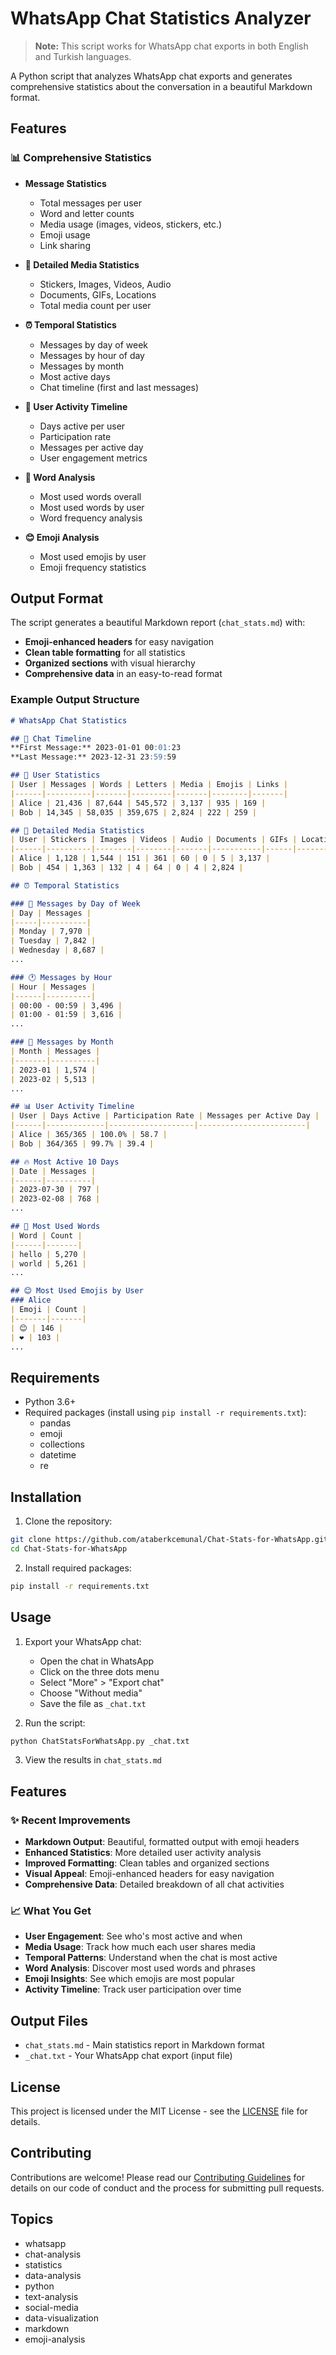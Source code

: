# WhatsApp Chat Statistics Analyzer

> **Note:** This script works for WhatsApp chat exports in both English and Turkish languages.

A Python script that analyzes WhatsApp chat exports and generates comprehensive statistics about the conversation in a beautiful Markdown format.

## Features

### 📊 Comprehensive Statistics
- **Message Statistics**
  - Total messages per user
  - Word and letter counts
  - Media usage (images, videos, stickers, etc.)
  - Emoji usage
  - Link sharing

- **📱 Detailed Media Statistics**
  - Stickers, Images, Videos, Audio
  - Documents, GIFs, Locations
  - Total media count per user

- **⏰ Temporal Statistics**
  - Messages by day of week
  - Messages by hour of day
  - Messages by month
  - Most active days
  - Chat timeline (first and last messages)

- **👥 User Activity Timeline**
  - Days active per user
  - Participation rate
  - Messages per active day
  - User engagement metrics

- **📝 Word Analysis**
  - Most used words overall
  - Most used words by user
  - Word frequency analysis

- **😊 Emoji Analysis**
  - Most used emojis by user
  - Emoji frequency statistics

## Output Format

The script generates a beautiful Markdown report (`chat_stats.md`) with:

- **Emoji-enhanced headers** for easy navigation
- **Clean table formatting** for all statistics
- **Organized sections** with visual hierarchy
- **Comprehensive data** in an easy-to-read format

### Example Output Structure

```markdown
# WhatsApp Chat Statistics

## 📅 Chat Timeline
**First Message:** 2023-01-01 00:01:23
**Last Message:** 2023-12-31 23:59:59

## 👥 User Statistics
| User | Messages | Words | Letters | Media | Emojis | Links |
|------|----------|-------|---------|-------|--------|-------|
| Alice | 21,436 | 87,644 | 545,572 | 3,137 | 935 | 169 |
| Bob | 14,345 | 58,035 | 359,675 | 2,824 | 222 | 259 |

## 📱 Detailed Media Statistics
| User | Stickers | Images | Videos | Audio | Documents | GIFs | Locations | Total |
|------|----------|--------|--------|-------|-----------|------|-----------|-------|
| Alice | 1,128 | 1,544 | 151 | 361 | 60 | 0 | 5 | 3,137 |
| Bob | 454 | 1,363 | 132 | 4 | 64 | 0 | 4 | 2,824 |

## ⏰ Temporal Statistics

### 📅 Messages by Day of Week
| Day | Messages |
|-----|----------|
| Monday | 7,970 |
| Tuesday | 7,842 |
| Wednesday | 8,687 |
...

### 🕐 Messages by Hour
| Hour | Messages |
|------|----------|
| 00:00 - 00:59 | 3,496 |
| 01:00 - 01:59 | 3,616 |
...

### 📆 Messages by Month
| Month | Messages |
|-------|----------|
| 2023-01 | 1,574 |
| 2023-02 | 5,513 |
...

## 📊 User Activity Timeline
| User | Days Active | Participation Rate | Messages per Active Day |
|------|-------------|-------------------|------------------------|
| Alice | 365/365 | 100.0% | 58.7 |
| Bob | 364/365 | 99.7% | 39.4 |

## 🔥 Most Active 10 Days
| Date | Messages |
|------|----------|
| 2023-07-30 | 797 |
| 2023-02-08 | 768 |
...

## 📝 Most Used Words
| Word | Count |
|------|-------|
| hello | 5,270 |
| world | 5,261 |
...

## 😊 Most Used Emojis by User
### Alice
| Emoji | Count |
|-------|-------|
| 😊 | 146 |
| ❤️ | 103 |
...
```

## Requirements

- Python 3.6+
- Required packages (install using `pip install -r requirements.txt`):
  - pandas
  - emoji
  - collections
  - datetime
  - re

## Installation

1. Clone the repository:
```bash
git clone https://github.com/ataberkcemunal/Chat-Stats-for-WhatsApp.git
cd Chat-Stats-for-WhatsApp
```

2. Install required packages:
```bash
pip install -r requirements.txt
```

## Usage

1. Export your WhatsApp chat:
   - Open the chat in WhatsApp
   - Click on the three dots menu
   - Select "More" > "Export chat"
   - Choose "Without media"
   - Save the file as `_chat.txt`

2. Run the script:
```bash
python ChatStatsForWhatsApp.py _chat.txt
```

3. View the results in `chat_stats.md`

## Features

### ✨ Recent Improvements
- **Markdown Output**: Beautiful, formatted output with emoji headers
- **Enhanced Statistics**: More detailed user activity analysis
- **Improved Formatting**: Clean tables and organized sections
- **Visual Appeal**: Emoji-enhanced headers for easy navigation
- **Comprehensive Data**: Detailed breakdown of all chat activities

### 📈 What You Get
- **User Engagement**: See who's most active and when
- **Media Usage**: Track how much each user shares media
- **Temporal Patterns**: Understand when the chat is most active
- **Word Analysis**: Discover most used words and phrases
- **Emoji Insights**: See which emojis are most popular
- **Activity Timeline**: Track user participation over time

## Output Files

- `chat_stats.md` - Main statistics report in Markdown format
- `_chat.txt` - Your WhatsApp chat export (input file)

## License

This project is licensed under the MIT License - see the [LICENSE](LICENSE) file for details.

## Contributing

Contributions are welcome! Please read our [Contributing Guidelines](CONTRIBUTING.md) for details on our code of conduct and the process for submitting pull requests.

## Topics

- whatsapp
- chat-analysis
- statistics
- data-analysis
- python
- text-analysis
- social-media
- data-visualization
- markdown
- emoji-analysis
 